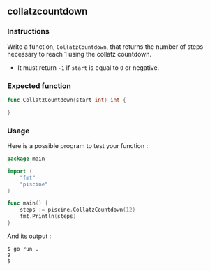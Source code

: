## collatzcountdown

### Instructions

Write a function, `CollatzCountdown`, that returns the number of steps necessary to reach 1 using the collatz countdown.

- It must return `-1` if `start` is equal to `0` or negative.

### Expected function

```go
func CollatzCountdown(start int) int {

}
```

### Usage

Here is a possible program to test your function :

```go
package main

import (
	"fmt"
	"piscine"
)

func main() {
	steps := piscine.CollatzCountdown(12)
	fmt.Println(steps)
}
```

And its output :

```console
$ go run .
9
$
```
